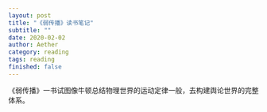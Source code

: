 ```yaml
---
layout: post
title: "《弱传播》读书笔记"
subtitle: ""
date: 2020-02-02
author: Aether
category: reading
tags: reading
finished: false
---
```


《弱传播》一书试图像牛顿总结物理世界的运动定律一般，去构建舆论世界的完整体系。